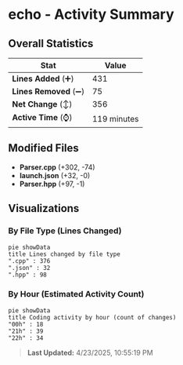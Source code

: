 # echo - Activity Summary 

## Overall Statistics

| Stat                   | Value                                                             |
| ---------------------- | ----------------------------------------------------------------- |
| **Lines Added** (➕)   | 431                                          |
| **Lines Removed** (➖) | 75                                        |
| **Net Change** (↕)    | 356                |
| **Active Time** (⌚)   | 119 minutes |


## Modified Files
- **Parser.cpp** (+302, -74)
- **launch.json** (+32, -0)
- **Parser.hpp** (+97, -1)

## Visualizations

### By File Type (Lines Changed)

```mermaid
pie showData
title Lines changed by file type
".cpp" : 376
".json" : 32
".hpp" : 98
```

### By Hour (Estimated Activity Count)

```mermaid
pie showData
title Coding activity by hour (count of changes)
"00h" : 18
"21h" : 39
"22h" : 34
```


> **Last Updated:** 4/23/2025, 10:55:19 PM